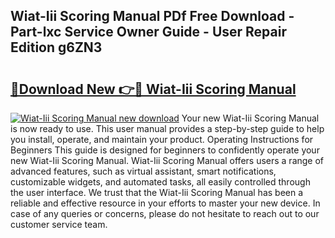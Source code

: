 ## Wiat-Iii Scoring Manual PDf Free Download - Part-lxc Service Owner Guide - User Repair Edition g6ZN3

# <h2><a href="http://bc22150.oget.top/?id=Wiat-Iii+Scoring+Manual">🔗Download New 👉🔴 Wiat-Iii Scoring Manual</a></h2>

[![Wiat-Iii Scoring Manual new download](https://i.imgur.com/5g1atiW.png)](http://bc22150.oget.top/?id=Wiat-Iii+Scoring+Manual)
Your new Wiat-Iii Scoring Manual is now ready to use. This user manual provides a step-by-step guide to help you install, operate, and maintain your product. Operating Instructions for Beginners This guide is designed for beginners to confidently operate your new Wiat-Iii Scoring Manual. Wiat-Iii Scoring Manual offers users a range of advanced features, such as virtual assistant, smart notifications, customizable widgets, and automated tasks, all easily controlled through the user interface. We trust that the Wiat-Iii Scoring Manual has been a reliable and effective resource in your efforts to master your new device. In case of any queries or concerns, please do not hesitate to reach out to our customer service team.

